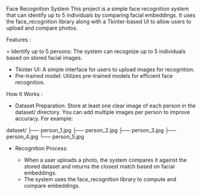 Face Recognition System
This project is a simple face recognition system that can identify up to 5 individuals by comparing facial embeddings. 
It uses the face_recognition library along with a Tkinter-based UI to allow users to upload and compare photos.


Features :

= Identify up to 5 persons: The system can recognize up to 5 individuals based on stored facial images.
- Tkinter UI: A simple interface for users to upload images for recognition.
- Pre-trained model: Utilizes pre-trained models for efficient face recognition.

How It Works :

  - Dataset Preparation:
      Store at least one clear image of each person in the dataset/ directory. You can add multiple images per person to improve accuracy. For example:
  
  dataset/
  ├── person_1.jpg
  ├── person_2.jpg
  ├── person_3.jpg
  ├── person_4.jpg
  └── person_5.jpg
  
  - Recognition Process:
  
      - When a user uploads a photo, the system compares it against the stored dataset and returns the closest match based on facial embeddings.
      - The system uses the face_recognition library to compute and compare embeddings.



